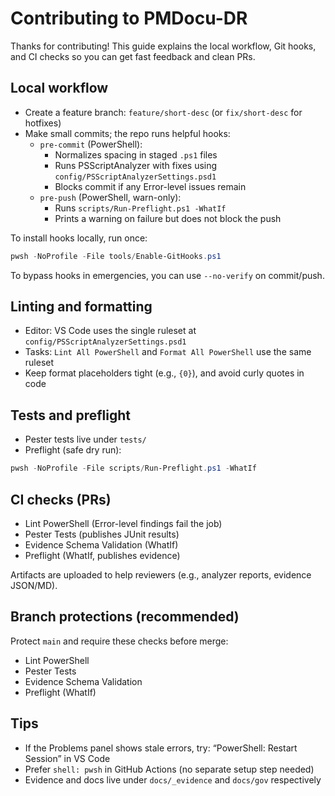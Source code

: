 # Contributing to PMDocu-DR

Thanks for contributing! This guide explains the local workflow, Git hooks, and CI checks so you can get fast feedback and clean PRs.

## Local workflow

- Create a feature branch: `feature/short-desc` (or `fix/short-desc` for hotfixes)
- Make small commits; the repo runs helpful hooks:
  - `pre-commit` (PowerShell):
    - Normalizes spacing in staged `.ps1` files
    - Runs PSScriptAnalyzer with fixes using `config/PSScriptAnalyzerSettings.psd1`
    - Blocks commit if any Error-level issues remain
  - `pre-push` (PowerShell, warn-only):
    - Runs `scripts/Run-Preflight.ps1 -WhatIf`
    - Prints a warning on failure but does not block the push

To install hooks locally, run once:

```powershell
pwsh -NoProfile -File tools/Enable-GitHooks.ps1
```

To bypass hooks in emergencies, you can use `--no-verify` on commit/push.

## Linting and formatting

- Editor: VS Code uses the single ruleset at `config/PSScriptAnalyzerSettings.psd1`
- Tasks: `Lint All PowerShell` and `Format All PowerShell` use the same ruleset
- Keep format placeholders tight (e.g., `{0}`), and avoid curly quotes in code

## Tests and preflight

- Pester tests live under `tests/`
- Preflight (safe dry run):

```powershell
pwsh -NoProfile -File scripts/Run-Preflight.ps1 -WhatIf
```

## CI checks (PRs)

- Lint PowerShell (Error-level findings fail the job)
- Pester Tests (publishes JUnit results)
- Evidence Schema Validation (WhatIf)
- Preflight (WhatIf, publishes evidence)

Artifacts are uploaded to help reviewers (e.g., analyzer reports, evidence JSON/MD).

## Branch protections (recommended)

Protect `main` and require these checks before merge:
- Lint PowerShell
- Pester Tests
- Evidence Schema Validation
- Preflight (WhatIf)

## Tips

- If the Problems panel shows stale errors, try: “PowerShell: Restart Session” in VS Code
- Prefer `shell: pwsh` in GitHub Actions (no separate setup step needed)
- Evidence and docs live under `docs/_evidence` and `docs/gov` respectively
